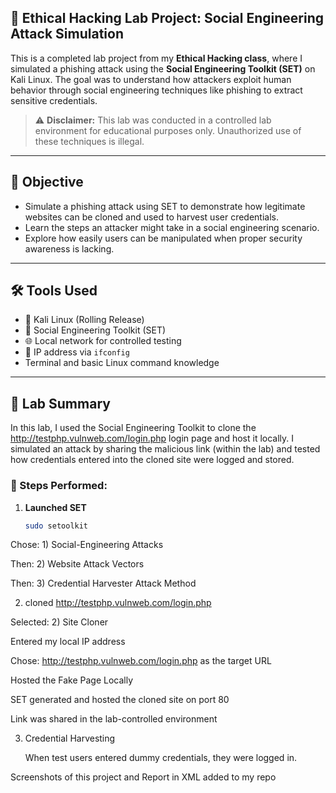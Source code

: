## 🎯 Ethical Hacking Lab Project: Social Engineering Attack Simulation

This is a completed lab project from my **Ethical Hacking class**, where I simulated a phishing attack using the **Social Engineering Toolkit (SET)** on Kali Linux. The goal was to understand how attackers exploit human behavior through social engineering techniques like phishing to extract sensitive credentials.

> ⚠️ **Disclaimer:** This lab was conducted in a controlled lab environment for educational purposes only. Unauthorized use of these techniques is illegal.

---

## 📌 Objective

- Simulate a phishing attack using SET to demonstrate how legitimate websites can be cloned and used to harvest user credentials.
- Learn the steps an attacker might take in a social engineering scenario.
- Explore how easily users can be manipulated when proper security awareness is lacking.

---

## 🛠️ Tools Used

- 🐉 Kali Linux (Rolling Release)
- 🧰 Social Engineering Toolkit (SET)
- 🌐 Local network for controlled testing
- 📡 IP address via `ifconfig`
- Terminal and basic Linux command knowledge

---

## 🧪 Lab Summary

In this lab, I used the Social Engineering Toolkit to clone the http://testphp.vulnweb.com/login.php
login page and host it locally. I simulated an attack by sharing the malicious link (within the lab) and tested how credentials entered into the cloned site were logged and stored.

### 🔧 Steps Performed:

1. **Launched SET**
   ```bash
   sudo setoolkit


  Chose: 1) Social-Engineering Attacks

   Then: 2) Website Attack Vectors

   Then: 3) Credential Harvester Attack Method

2. cloned http://testphp.vulnweb.com/login.php

  Selected: 2) Site Cloner

  Entered my local IP address

  Chose: http://testphp.vulnweb.com/login.php as the target URL

  Hosted the Fake Page Locally

  SET generated and hosted the cloned site on port 80

  Link was shared in the lab-controlled environment

3. Credential Harvesting

    When test users entered dummy credentials, they were logged in.


Screenshots of this project and Report in XML added to my repo 
